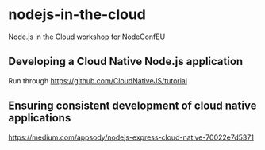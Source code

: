 # nodejs-in-the-cloud
Node.js in the Cloud workshop for NodeConfEU 

## Developing a Cloud Native Node.js application

Run through 
https://github.com/CloudNativeJS/tutorial

## Ensuring consistent development of cloud native applications

https://medium.com/appsody/nodejs-express-cloud-native-70022e7d5371

